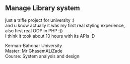 ## Manage Library system

 just a trifle project for university :) \
 and u know actually it was my first real styling experience, \
 also first real OOP in PHP  :)) \
 I think it took about 10 hours with its APIs :D 
 
 Kerman-Bahonar University \
 Master: Mr GhasemALiZade \
 Course: System analysis and design 